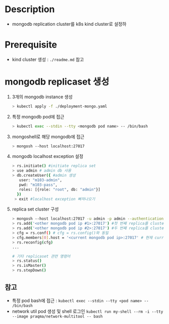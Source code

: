 # Description

- mongodb replication cluster를 k8s kind cluster로 설정하

# Prerequisite

- kind cluster 생성 : `./readme.md` 참고

# mongodb replicaset 생성

1. 3개의 mongodb instance 생성

   ```bash
   > kubectl apply -f ./deployment-mongo.yaml
   ```

2. 특정 mongodb pod에 접근

   ```bash
   > kubectl exec --stdin --tty <mongodb pod name> -- /bin/bash
   ```

3. mongoshell로 해당 mongodb에 접근

   ```bash
   > mongosh --host localhost:27017
   ```

4. mongodb localhost exception 설정

   ```bash
   > rs.initiate() #initiate replica set
   > use admin # admin db 사용
   > db.createUser({ #admin 생성
      user: "m103-admin",
      pwd: "m103-pass",
      roles: [{role: "root", db: "admin"}]
     })
    > exit #localhost exception 빠져나오기
   ```

5. replica set cluster 구성

   ```bash
   > mongosh --host localhost:27017 -u admin -p admin --authenticationDatabase admin #admin으로 login
   > rs.add('<other mongodb pod ip #1>:27017') #첫 번째 replica를 cluster에 추
   > rs.add('<other mongodb pod ip #2>:27017') #두 번째 replica를 cluster에 추
   > cfg = rs.conf() # cfg = rs.config()와 동일
   > cfg.members[0].host = '<current mongodb pod ip>:27017' # 현재 current node가 pod name으로 host가 설정되어 있는데, 타 노드가 pod name으로는 접근할 수 없기에, ip로 변경
   > rs.reconfig(cfg)
   ...

   # 기타 replicaset 관련 명령어
   > rs.status()
   > rs.isMaster()
   > rs.stepDown()
   ```

## 참고

- 특정 pod bash에 접근 : `kubectl exec --stdin --tty <pod name> -- /bin/bash`
- network util pod 생성 및 shell 로그인 `kubectl run my-shell --rm -i --tty --image praqma/network-multitool -- bash`
